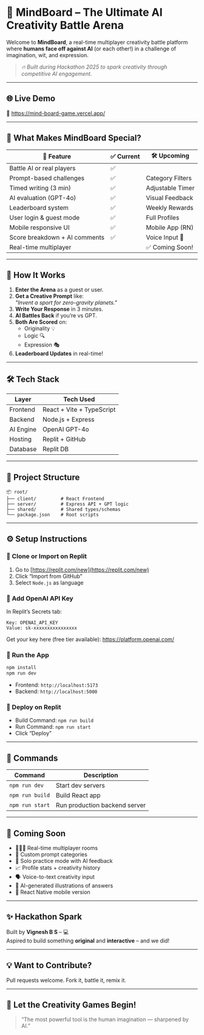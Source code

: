 
# 🎨 MindBoard – The Ultimate AI Creativity Battle Arena

Welcome to **MindBoard**, a real-time multiplayer creativity battle platform where **humans face off against AI** (or each other!) in a challenge of imagination, wit, and expression.

> _🔥 Built during Hackathon 2025 to spark creativity through competitive AI engagement._

---

## 🌐 Live Demo
🔗 https://mind-board-game.vercel.app/


---

## 🚀 What Makes MindBoard Special?

| 🔹 Feature                    | ✅ Current | 🛠️ Upcoming     |
|-----------------------------|------------|------------------|
| Battle AI or real players   | ✅         |                  |
| Prompt-based challenges     | ✅         | Category Filters |
| Timed writing (3 min)       | ✅         | Adjustable Timer |
| AI evaluation (GPT-4o)      | ✅         | Visual Feedback  |
| Leaderboard system          | ✅         | Weekly Rewards   |
| User login & guest mode     | ✅         | Full Profiles    |
| Mobile responsive UI        | ✅         | Mobile App (RN)  |
| Score breakdown + AI comments | ✅      | Voice Input 🎤   |
| Real-time multiplayer       |            | ✅ Coming Soon!  |

---

## 🧠 How It Works

1. **Enter the Arena** as a guest or user.
2. **Get a Creative Prompt** like:  
   _"Invent a sport for zero-gravity planets."_  
3. **Write Your Response** in 3 minutes.
4. **AI Battles Back** if you’re vs GPT.
5. **Both Are Scored** on:
   - Originality 💡
   - Logic 🔍
   - Expression 🎭
6. **Leaderboard Updates** in real-time!

---

## 🛠️ Tech Stack

| Layer     | Tech Used                   |
|-----------|-----------------------------|
| Frontend  | React + Vite + TypeScript   |
| Backend   | Node.js + Express           |
| AI Engine | OpenAI GPT-4o               |
| Hosting   | Replit + GitHub             |
| Database  | Replit DB                   |

---

## 📁 Project Structure

```
📦 root/
├── client/         # React Frontend
├── server/         # Express API + GPT logic
├── shared/         # Shared types/schemas
└── package.json    # Root scripts
```

---

## ⚙️ Setup Instructions

### 🔄 Clone or Import on Replit

1. Go to [https://replit.com/new](https://replit.com/new)
2. Click “Import from GitHub”
3. Select `Node.js` as language

### 🔐 Add OpenAI API Key

In Replit’s Secrets tab:
```
Key: OPENAI_API_KEY
Value: sk-xxxxxxxxxxxxxxxx
```

Get your key here (free tier available): https://platform.openai.com/

### 🧪 Run the App

```bash
npm install
npm run dev
```
- Frontend: `http://localhost:5173`
- Backend: `http://localhost:5000`

### 🚀 Deploy on Replit

- Build Command: `npm run build`
- Run Command: `npm run start`
- Click “Deploy”

---

## 📜 Commands

| Command         | Description                    |
|----------------|--------------------------------|
| `npm run dev`  | Start dev servers              |
| `npm run build`| Build React app                |
| `npm run start`| Run production backend server  |

---

## 🔮 Coming Soon

- 🧑‍🤝‍🧑 Real-time multiplayer rooms
- 🎨 Custom prompt categories
- 🧘 Solo practice mode with AI feedback
- 📈 Profile stats + creativity history
- 🗣️ Voice-to-text creativity input
- 🌈 AI-generated illustrations of answers
- 📱 React Native mobile version

---

## ✨ Hackathon Spark

Built by **Vignesh B S** – 💻  
Aspired to build something **original** and **interactive** – and we did!

---

## 💡 Want to Contribute?
Pull requests welcome. Fork it, battle it, remix it.

---

## 🏁 Let the Creativity Games Begin!
> “The most powerful tool is the human imagination — sharpened by AI.”
